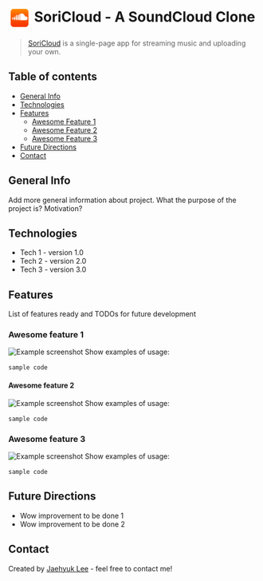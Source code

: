 # <img src="demo/logo.png" alt="logo" width="45" align="center"> SoriCloud - A SoundCloud Clone
> [SoriCloud](https://soricloud.herokuapp.com/ "Visit SoriCloud") is a single-page app for streaming music and uploading your own.

## Table of contents
* [General Info](#general-info)
* [Technologies](#technologies)
* [Features](#features)
  * [Awesome Feature 1](#awesome-feature-1)
  * [Awesome Feature 2](#awesome-feature-2)
  * [Awesome Feature 3](#awesome-feature-3)
* [Future Directions](#future-directions)
* [Contact](#contact)

## General Info
Add more general information about project. What the purpose of the project is? Motivation?

## Technologies
* Tech 1 - version 1.0
* Tech 2 - version 2.0
* Tech 3 - version 3.0

## Features
List of features ready and TODOs for future development

### Awesome feature 1
![Example screenshot](./img/screenshot.png)
Show examples of usage:
```
sample code
```

#### Awesome feature 2
![Example screenshot](./img/screenshot.png)
Show examples of usage:
```
sample code
```

### Awesome feature 3
![Example screenshot](./img/screenshot.png)
Show examples of usage:
```
sample code
```

## Future Directions
* Wow improvement to be done 1
* Wow improvement to be done 2

## Contact
Created by [Jaehyuk Lee](mailto:jhlumd@gmail.com) - feel free to contact me!